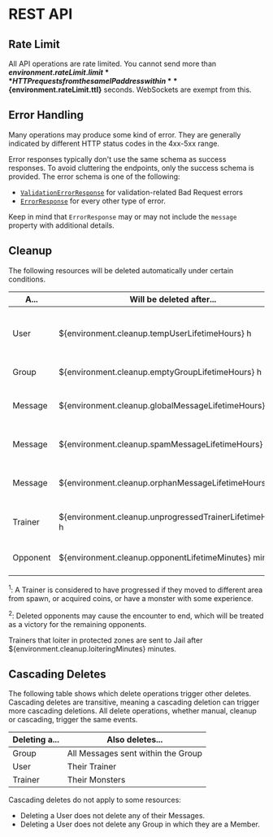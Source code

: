 # REST API

## Rate Limit

All API operations are rate limited.
You cannot send more than **${environment.rateLimit.limit}** HTTP requests
from the same IP address within **${environment.rateLimit.ttl}** seconds.
WebSockets are exempt from this.

## Error Handling

Many operations may produce some kind of error.
They are generally indicated by different HTTP status codes in the 4xx-5xx range.

Error responses typically don't use the same schema as success responses.
To avoid cluttering the endpoints, only the success schema is provided.
The error schema is one of the following:

* [`ValidationErrorResponse`](#model-ValidationErrorResponse) for validation-related Bad Request errors
* [`ErrorResponse`](#model-ErrorResponse) for every other type of error.

Keep in mind that `ErrorResponse` may or may not include the `message` property with additional details.

## Cleanup

The following resources will be deleted automatically under certain conditions.

| A...     | Will be deleted after...                                  | If...                                |
|----------|-----------------------------------------------------------|--------------------------------------|
| User     | ${environment.cleanup.tempUserLifetimeHours} h            | they seem to be for temporary use    |
| Group    | ${environment.cleanup.emptyGroupLifetimeHours} h          | it has no messages                   |
| Message  | ${environment.cleanup.globalMessageLifetimeHours} h       | it was posted in a global channel    |
| Message  | ${environment.cleanup.spamMessageLifetimeHours} h         | it appears to be spam                |
| Message  | ${environment.cleanup.orphanMessageLifetimeHours} h       | the sender was deleted               |
| Trainer  | ${environment.cleanup.unprogressedTrainerLifetimeHours} h | they did not progress<sup>1</sup>    |
| Opponent | ${environment.cleanup.opponentLifetimeMinutes} min        | they did not make a move<sup>2</sup> |

<sup>1</sup>: A Trainer is considered to have progressed if they moved to different area from spawn,
or acquired coins, or have a monster with some experience.

<sup>2</sup>: Deleted opponents may cause the encounter to end, which will be treated as a victory for the remaining opponents.

Trainers that loiter in protected zones are sent to Jail after ${environment.cleanup.loiteringMinutes} minutes.

## Cascading Deletes

The following table shows which delete operations trigger other deletes.
Cascading deletes are transitive, meaning a cascading deletion can trigger more cascading deletions.
All delete operations, whether manual, cleanup or cascading, trigger the same events.

| Deleting a... | Also deletes...                    |
|---------------|------------------------------------|
| Group         | All Messages sent within the Group |
| User          | Their Trainer                      |
| Trainer       | Their Monsters                     |

Cascading deletes do not apply to some resources:

* Deleting a User does not delete any of their Messages.
* Deleting a User does not delete any Group in which they are a Member.
